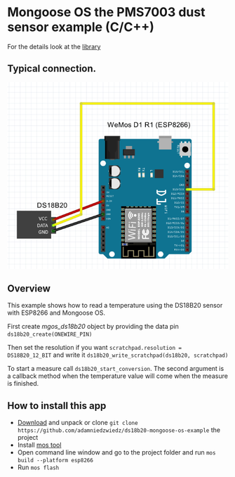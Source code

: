 # Mongoose OS the PMS7003 dust sensor example (C/C++)

For the details look at the [library](https://github.com/adamniedzwiedz/ds18b20-mongoose-os-lib)

## Typical connection.

<p align="center">
  <img src="https://github.com/adamniedzwiedz/ds18b20-mongoose-os-example/blob/master/ds18b20_connection.png">
</p>

## Overview

This example shows how to read a temperature using the DS18B20 sensor with ESP8266 and Mongoose OS.

First create *mgos_ds18b20* object by providing the data pin `ds18b20_create(ONEWIRE_PIN)`

Then set the resolution if you want `scratchpad.resolution = DS18B20_12_BIT` and write it `ds18b20_write_scratchpad(ds18b20, scratchpad)`

To start a measure call `ds18b20_start_conversion`. The second argument is a callback method when the temperature value will come when the measure is finished.

## How to install this app
- [Download](https://github.com/adamniedzwiedz/ds18b20-mongoose-os-example/archive/master.zip) and unpack or clone `git clone https://github.com/adamniedzwiedz/ds18b20-mongoose-os-example` the project
- Install [mos tool](https://mongoose-os.com/software.html)
- Open command line window and go to the project folder and run `mos build --platform esp8266`
- Run `mos flash`
